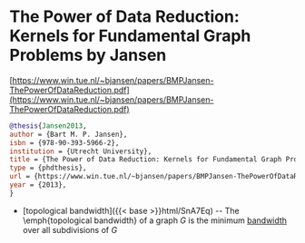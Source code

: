 # The Power of Data Reduction: Kernels for Fundamental Graph Problems by Jansen

[https://www.win.tue.nl/~bjansen/papers/BMPJansen-ThePowerOfDataReduction.pdf](https://www.win.tue.nl/~bjansen/papers/BMPJansen-ThePowerOfDataReduction.pdf)

```bibtex
@thesis{Jansen2013,
author = {Bart M. P. Jansen},
isbn = {978-90-393-5966-2},
institution = {Utrecht University},
title = {The Power of Data Reduction: Kernels for Fundamental Graph Problems},
type = {phdthesis},
url = {https://www.win.tue.nl/~bjansen/papers/BMPJansen-ThePowerOfDataReduction.pdf},
year = {2013},
}
```
<p><div id="../drawing_FLOjic_0.dot" class="svg-diagram"></div></p><script>Viz.instance().then(function(viz) {fetch('../drawing_FLOjic_0.dot').then(response => response.text()).then((data) => {var svg = viz.renderSVGElement(data);svg.setAttribute("width", "100%");svg.setAttribute("height", "300pt");document.getElementById("../drawing_FLOjic_0.dot").appendChild(svg);svgPanZoom(svg, {zoomEnabled: true,zoomScaleSensitivity: 0.3,minZoom: 0.9,maxZoom: 6,});})});</script>

* [topological bandwidth]({{< base >}}html/SnA7Eq) -- The \emph{topological bandwidth} of a graph $G$ is the minimum [bandwidth](../aP5a38) over all subdivisions of $G$